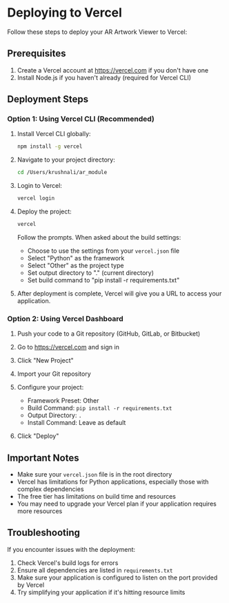 # Deploying to Vercel

Follow these steps to deploy your AR Artwork Viewer to Vercel:

## Prerequisites

1. Create a Vercel account at https://vercel.com if you don't have one
2. Install Node.js if you haven't already (required for Vercel CLI)

## Deployment Steps

### Option 1: Using Vercel CLI (Recommended)

1. Install Vercel CLI globally:
   ```bash
   npm install -g vercel
   ```

2. Navigate to your project directory:
   ```bash
   cd /Users/krushnali/ar_module
   ```

3. Login to Vercel:
   ```bash
   vercel login
   ```

4. Deploy the project:
   ```bash
   vercel
   ```
   
   Follow the prompts. When asked about the build settings:
   - Choose to use the settings from your `vercel.json` file
   - Select "Python" as the framework
   - Select "Other" as the project type
   - Set output directory to "." (current directory)
   - Set build command to "pip install -r requirements.txt"

5. After deployment is complete, Vercel will give you a URL to access your application.

### Option 2: Using Vercel Dashboard

1. Push your code to a Git repository (GitHub, GitLab, or Bitbucket)

2. Go to https://vercel.com and sign in

3. Click "New Project"

4. Import your Git repository

5. Configure your project:
   - Framework Preset: Other
   - Build Command: `pip install -r requirements.txt`
   - Output Directory: `.`
   - Install Command: Leave as default

6. Click "Deploy"

## Important Notes

- Make sure your `vercel.json` file is in the root directory
- Vercel has limitations for Python applications, especially those with complex dependencies
- The free tier has limitations on build time and resources
- You may need to upgrade your Vercel plan if your application requires more resources

## Troubleshooting

If you encounter issues with the deployment:

1. Check Vercel's build logs for errors
2. Ensure all dependencies are listed in `requirements.txt`
3. Make sure your application is configured to listen on the port provided by Vercel
4. Try simplifying your application if it's hitting resource limits
